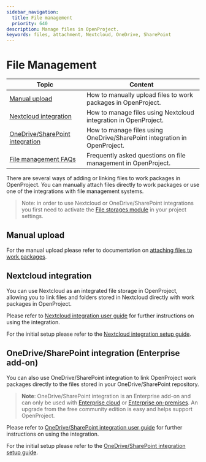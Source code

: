 ```yaml
---
sidebar_navigation:
  title: File management
  priority: 640
description: Manage files in OpenProject.
keywords: files, attachment, Nextcloud, OneDrive, SharePoint
---
```


# File Management

| Topic                                                                                | Content                                                                   |
|--------------------------------------------------------------------------------------|---------------------------------------------------------------------------|
| [Manual upload](#manual-upload)                                                      | How to manually upload files to work packages in OpenProject.             |
| [Nextcloud integration](#nextcloud-integration)                                      | How to manage files using Nextcloud integration in OpenProject.           |
| [OneDrive/SharePoint integration](#onedrivesharepoint-integration-enterprise-add-on) | How to manage files using OneDrive/SharePoint integration in OpenProject. |
| [File management FAQs](./file-management-faq)                                        | Frequently asked questions on file management in OpenProject.             |

There are several ways of adding or linking files to work packages in OpenProject. You can manually attach files directly to work packages or use one of the integrations with file management systems.

> Note: in order to use Nextcloud or OneDrive/SharePoint integrations you first need to activate the [File storages module](../projects/project-settings/file-storages/) in your project settings.

## Manual upload

For the manual upload please refer to documentation on [attaching files to work packages](../work-packages/create-work-package/#add-attachments-to-work-packages). 

## Nextcloud integration

You can use Nextcloud as an integrated file storage in OpenProject, allowing you to link files and folders stored in Nextcloud directly with work packages in OpenProject.

Please refer to [Nextcloud integration user guide](./nextcloud-integration) for further instructions on using the integration.

For the initial setup please refer to the [Nextcloud integration setup guide](../../system-admin-guide/integrations/nextcloud/).

## OneDrive/SharePoint integration (Enterprise add-on)

You can also use OneDrive/SharePoint integration to link OpenProject work packages directly to the files stored in your OneDrive/SharePoint repository.

> **Note**: OneDrive/SharePoint integration is an Enterprise add-on and can only be used with [Enterprise cloud](../../enterprise-guide/enterprise-cloud-guide/) or  [Enterprise on-premises](../../enterprise-guide/enterprise-on-premises-guide/). An upgrade from the free community edition is easy and helps support OpenProject.

Please refer to [OneDrive/SharePoint integration user guide](./one-drive-integration) for further instructions on using the integration.

For the initial setup please refer to the [OneDrive/SharePoint integration setup guide](../../system-admin-guide/integrations/one-drive/).


